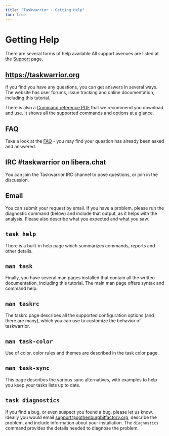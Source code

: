 ```yaml
---
title: "Taskwarrior - Getting Help"
toc: true
---
```


# Getting Help

There are several forms of help available
All support avenues are listed at the [Support](/support) page.

## https://taskwarrior.org

If you find you have any questions, you can get answers in several ways.
The website has user forums, issue tracking and online documentation, including this tutorial.

There is also a [Command reference PDF](/download/task-latest.ref.pdf) that we recommend you download and use.
It shows all the supported commands and options at a glance.

## FAQ

Take a look at the [FAQ](/support/faq) - you may find your question has already been asked and answered.

## IRC \#taskwarrior on libera.chat

You can join the Taskwarrior IRC channel to pose questions, or join in the discussion.

## Email

You can submit your request by email.
If you have a problem, please run the diagnostic command (below) and include that output, as it helps with the analysis.
Please also describe what you expected and what you saw.

## `task help`

There is a built-in help page which summarizes commands, reports and other details.

## `man task`

Finally, you have several man pages installed that contain all the written documentation, including this tutorial.
The main man page offers syntax and command help.

## `man taskrc`

The taskrc page describes all the supported configuration options (and there are many), which you can use to customize the behavior of taskwarrior.

## `man task-color`

Use of color, color rules and themes are described in the task color page.

## `man task-sync`

This page describes the various sync alternatives, with examples to help you keep your tasks lists up to date.

## `task diagnostics`

If you find a bug, or even suspect you found a bug, please let us know.
Ideally you would email <support@gothenburgbitfactory.org>, describe the problem, and include information about your installation.
The `diagnostics` command provides the details needed to diagnose the problem.
